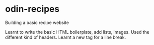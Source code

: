# odin-recipes

Building a basic recipe website

Learnt to write the basic HTML boilerplate, add lists, images. Used the different kind of headers. Learnt a new tag for a line break.
